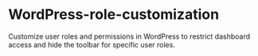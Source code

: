 # WordPress-role-customization
Customize user roles and permissions in WordPress to restrict dashboard access and hide the toolbar for specific user roles.
